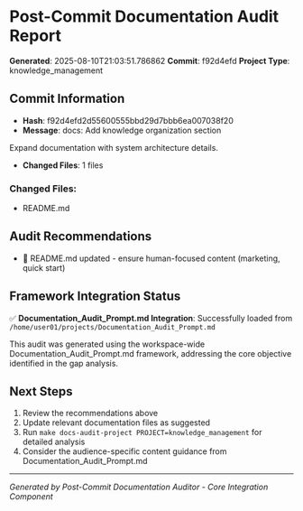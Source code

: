 # Post-Commit Documentation Audit Report

**Generated**: 2025-08-10T21:03:51.786862
**Commit**: f92d4efd
**Project Type**: knowledge_management

## Commit Information

- **Hash**: f92d4efd2d55600555bbd29d7bbb6ea007038f20
- **Message**: docs: Add knowledge organization section

Expand documentation with system architecture details.
- **Changed Files**: 1 files

### Changed Files:
- README.md

## Audit Recommendations

- 👥 README.md updated - ensure human-focused content (marketing, quick start)

## Framework Integration Status

✅ **Documentation_Audit_Prompt.md Integration**: Successfully loaded from `/home/user01/projects/Documentation_Audit_Prompt.md`

This audit was generated using the workspace-wide Documentation_Audit_Prompt.md framework, addressing the core objective identified in the gap analysis.

## Next Steps

1. Review the recommendations above
2. Update relevant documentation files as suggested
3. Run `make docs-audit-project PROJECT=knowledge_management` for detailed analysis
4. Consider the audience-specific content guidance from Documentation_Audit_Prompt.md

---
*Generated by Post-Commit Documentation Auditor - Core Integration Component*
